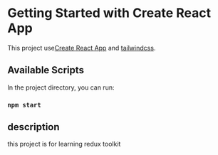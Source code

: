 # Getting Started with Create React App

This project use[Create React App](https://github.com/facebook/create-react-app) and [tailwindcss](https://tailwindcss.com/).

## Available Scripts

In the project directory, you can run:

### `npm start`

## description

this project is for learning redux toolkit

